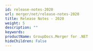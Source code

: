 ```yaml
---
id: release-notes-2020
url: merger/net/release-notes-2020
title: Release Notes - 2020
weight: 5
description: ""
keywords: 
productName: GroupDocs.Merger for .NET
hideChildren: False
---
```

